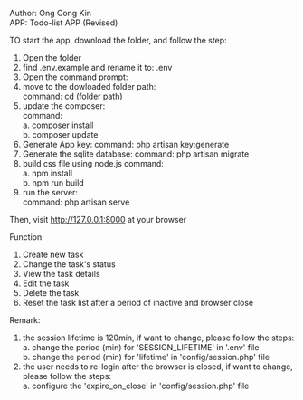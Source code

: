 Author: Ong Cong Kin<br>
APP: Todo-list APP (Revised)<br>

TO start the app, download the folder, and follow the step:
1. Open the folder
2. find .env.example and rename it to: .env
3. Open the command prompt:
4. move to the dowloaded folder path: <br>
    command: cd (folder path)
5. update the composer: <br>
    command:<br>
    a. composer install<br>
    b. composer update
7. Generate App key:<cd>
    command: php artisan key:generate
8. Generate the sqlite database:
    command: php artisan migrate
9. build css file using node.js
    command: <br>
    a. npm install<br>
    b. npm run build 
10. run the server:<br>
    command: php artisan serve


Then, visit http://127.0.0.1:8000 at your browser

Function:
1. Create new task
2. Change the task's status
3. View the task details
4. Edit the task
5. Delete the task
6. Reset the task list after a period of inactive and browser close

Remark: 
1. the session lifetime is 120min, if want to change, please follow the steps:<br>
    a. change the period (min) for 'SESSION_LIFETIME' in '.env' file<br>
    b. change the period (min) for 'lifetime' in 'config/session.php' file
2. the user needs to re-login after the browser is closed, if want to change, please follow the steps:<br>
    a. configure the 'expire_on_close' in 'config/session.php' file